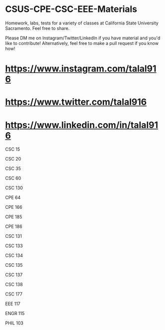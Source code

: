 # CSUS-CPE-CSC-EEE-Materials 
Homework, labs, tests for a variety of classes at California State University Sacramento. Feel free to share. 

Please DM me on Instagram/Twitter/LinkedIn if you have material and you'd like to contribute!
Alternatively, feel free to make a pull request if you know how!

# https://www.instagram.com/talal916

# https://www.twitter.com/talal916

# https://www.linkedin.com/in/talal916

CSC 15

CSC 20

CSC 35

CSC 60

CSC 130

CPE 64

CPE 166

CPE 185

CPE 186

CSC 131

CSC 133

CSC 134

CSC 135

CSC 137

CSC 138

CSC 177

EEE 117

ENGR 115

PHIL 103

